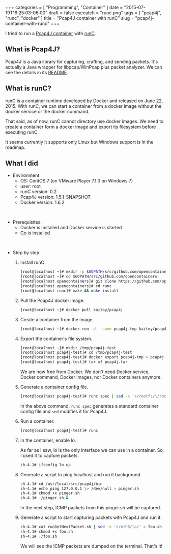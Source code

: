 +++
categories = [ "Programming", "Container" ]
date = "2015-07-19T16:25:03-06:00"
draft = false
eyecatch = "runc.png"
tags = [ "pcap4j", "runc", "docker" ]
title = "Pcap4J container with runC"
slug = "pcap4j-container-with-runc"
+++

I tried to run a [Pcap4J container](https://registry.hub.docker.com/u/kaitoy/pcap4j/) with [runC](https://runc.io/).

## What is Pcap4J?
Pcap4J is a Java library for capturing, crafting, and sending packets.
It's actually a Java wrapper for libpcap/WinPcap plus packet analyzer.
We can see the details in its [README](https://github.com/kaitoy/pcap4j).

## What is runC?
runC is a container runtime developed by Docker and released on June 22, 2015.
With runC, we can start a container from a docker image without the docker service or the docker command.

That said, as of now, runC cannot directory use docker images.
We need to create a container form a docker image and export its filesystem before executing runC.

It seems currently it supports only Linux but Windows support is in the roadmap.

## What I did
* Environment
    * OS: CentOS 7 (on VMware Player 7.1.0 on Windows 7)
    * user: root
    * runC version: 0.2
    * Pcap4J version: 1.5.1-SNAPSHOT
    * Docker version: 1.6.2

<br>

* Prerequisites:
    * Docker is installed and Docker service is started
    * [Go](https://golang.org/) is installed

<br>

* Step by step
    1. Install runC

        ```sh
        [root@localhost ~]# mkdir -p $GOPATH/src/github.com/opencontainers
        [root@localhost ~]# cd $GOPATH/src/github.com/opencontainers
        [root@localhost opencontainers]# git clone https://github.com/opencontainers/runc
        [root@localhost opencontainers]# cd runc
        [root@localhost runc]# make && make install
        ```

    2. Pull the Pcap4J docker image.

        ```sh
        [root@localhost ~]# docker pull kaitoy/pcap4j
        ```

    3. Create a container from the image.

        ```sh
        [root@localhost ~]# docker run -d --name pcap4j-tmp kaitoy/pcap4j:latest /bin/bash
        ```

    4. Export the container's file system.

        ```sh
        [root@localhost ~]# mkdir /tmp/pcap4j-test
        [root@localhost pcap4j-test]# cd /tmp/pcap4j-test
        [root@localhost pcap4j-test]# docker export pcap4j-tmp > pcap4j.tar
        [root@localhost pcap4j-test]# tar xf pcap4j.tar
        ```

        We are now free from Docker. We don't need Docker service, Docker command, Docker images, nor Docker containers anymore.

    5. Generate a container config file.

        ```sh
        [root@localhost pcap4j-test]# runc spec | sed -e 's/rootfs/\/root\/Desktop\/pcap4j-container/' -e 's/"readonly": true/"readonly": false/' -e 's/"NET_BIND_SERVICE"/"NET_BIND_SERVICE","NET_ADMIN","NET_RAW"/' > config.json
        ```

        In the above command, `runc spec` generates a standard container config file and `sed` modifies it for Pcap4J.

    6. Run a container.

        ```sh
        [root@localhost pcap4j-test]# runc
        ```

    7. In the container, enable lo.

        As far as I saw, lo is the only interface we can use in a container.
        So, I used it to capture packets.

        ```sh
        sh-4.1# ifconfig lo up
        ```

    8. Generate a script to ping localhost and run it background.

        ```sh
        sh-4.1# cd /usr/local/src/pcap4j/bin
        sh-4.1# echo ping 127.0.0.1 \> /dev/null > pinger.sh
        sh-4.1# chmod +x pinger.sh
        sh-4.1# ./pinger.sh &
        ```

        In the next step, ICMP packets from this pinger.sh will be captured.

    9. Generate a script to start capturing packets with Pcap4J and run it.

        ```sh
        sh-4.1# cat runGetNextPacket.sh | sed -e 's/eth0/lo/' > foo.sh
        sh-4.1# chmod +x foo.sh
        sh-4.1# ./foo.sh
        ```

        We will see the ICMP packets are dumped on the terminal. That's it!
